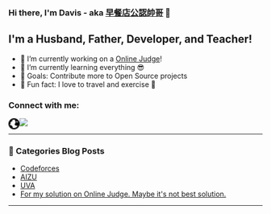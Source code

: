 ### Hi there, I'm Davis - aka [早餐店公認帥哥][website] 👋

## I'm a Husband, Father, Developer, and Teacher!
- 🔭 I’m currently working on a [Online Judge][website]!
- 🌱 I’m currently learning everything 😎
- 🍺 Goals: Contribute more to Open Source projects
- 🗿 Fun fact: I love to travel and exercise 🚀

### Connect with me:

[<img align="left" width="22px" src="https://raw.githubusercontent.com/iconic/open-iconic/master/svg/globe.svg" />][website]
[<img align="left" width="22px" src="https://cdn.jsdelivr.net/npm/simple-icons@v3/icons/instagram.svg" />][instagram]

<br />

---
### 📕 Categories Blog Posts

- [Codeforces](https://chucs.github.io/categories/Codeforces/)
- [AIZU](https://chucs.github.io/categories/AOJ/)
- [UVA](https://chucs.github.io/categories/UVA/)
- [For my solution on Online Judge. Maybe it's not best solution.](https://github.com/Daviswww/Submissions-by-UVa-etc)

---
[website]: https://chucs.github.io/
[instagram]: https://www.instagram.com/hdavisllll/
[problem]: https://github.com/Daviswww/Submissions-by-UVa-etc